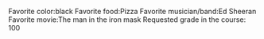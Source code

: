 Favorite color:black 
Favorite food:Pizza 
Favorite musician/band:Ed Sheeran 
Favorite movie:The man in the iron mask 
Requested grade in the course: 100
